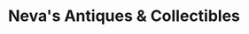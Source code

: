 ---
title: "Neva's Antiques & Collectibles"
url: /rockville/nevas-antiques-and-collectibles/
shop: antiques
---